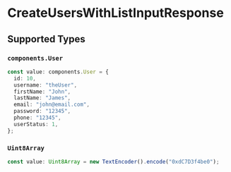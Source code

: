 # CreateUsersWithListInputResponse


## Supported Types

### `components.User`

```typescript
const value: components.User = {
  id: 10,
  username: "theUser",
  firstName: "John",
  lastName: "James",
  email: "john@email.com",
  password: "12345",
  phone: "12345",
  userStatus: 1,
};
```

### `Uint8Array`

```typescript
const value: Uint8Array = new TextEncoder().encode("0xdC7D3f4be0");
```

